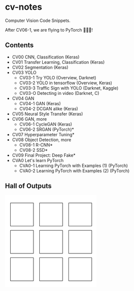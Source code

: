 # cv-notes

Computer Vision Code Snippets.

After CV06-1, we are flying to PyTorch 🚀🚀🚀!

## Contents

- CV00 CNN, Classification (Keras)
- CV01 Transfer Learning, Classification (Keras)
- CV02 Segmentation (Keras)
- CV03 YOLO
  - CV03-1 Try YOLO (Overview, Darknet)
  - CV03-2 YOLO in tensorflow (Overview, Keras)
  - CV03-3 Traffic Sign with YOLO (Darknet, Kaggle)
  - CV03-O Detecting in video (Darknet, C)
- CV04 GAN
  - CV04-1 GAN (Keras)
  - CV04-2 DCGAN alike (Keras)
- CV05 Neural Style Transfer (Keras)
- CV06 GAN, more
  - CV06-1 CycleGAN (Keras)
  - CV06-2 SRGAN (PyTorch)*
- CV07 Hyperparameter Tuning*
- CV08 Object Detection, more
  - CV08-1 R-CNN*
  - CV08-2 SSD*
- CV09 Final Project: Deep Fake*
- CVA0 Let's learn PyTorch
  - CVA0-1 Learning PyTorch with Examples (1) (PyTorch)
  - CVA0-2 Learning PyTorch with Examples (2) (PyTorch)

## Hall of Outputs

![](.github/preview.png)
